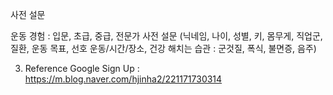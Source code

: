 사전 설문

운동 경험 : 입문, 초급, 중급, 전문가
사전 설문 (닉네임, 나이, 성별, 키, 몸무게, 직업군, 질환, 운동 목표, 선호 운동/시간/장소, 건강 해치는 습관 : 군것질, 폭식, 불면증, 음주)

3. Reference
   Google Sign Up : https://m.blog.naver.com/hjinha2/221171730314
